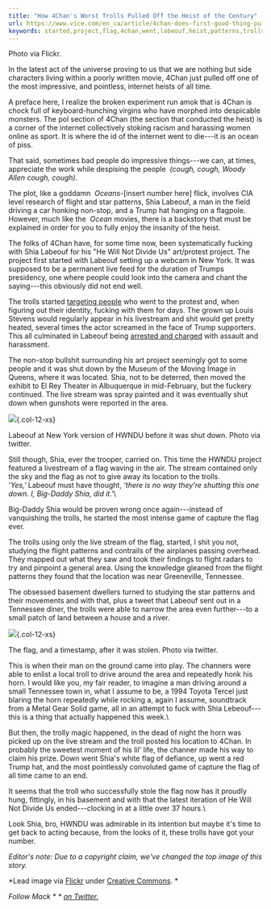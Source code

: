 ```yaml
---
title: "How 4Chan's Worst Trolls Pulled Off the Heist of the Century"
url: https://www.vice.com/en_ca/article/4chan-does-first-good-thing-pulls-off-the-heist-of-the-century1
keywords: started,project,flag,4chan,went,labeouf,heist,patterns,trolls,century,stream,worst,4chans,pulled,shia
---
```

Photo via Flickr.

In the latest act of the universe proving to us that we are nothing but side characters living within a poorly written movie, 4Chan just pulled off one of the most impressive, and pointless, internet heists of all time.

A preface here, I realize the broken experiment run amok that is 4Chan is chock full of keyboard-hunching virgins who have morphed into despicable monsters. The pol section of 4Chan (the section that conducted the heist) is a corner of the internet collectively stoking racism and harassing women online as sport. It is where the id of the internet went to die---it is an ocean of piss.

That said, sometimes bad people do impressive things---we can, at times, appreciate the work while despising the people  *(cough, cough, Woody Allen cough, cough).*

The plot, like a goddamn  *Oceans*-\[insert number here\] flick, involves CIA level research of flight and star patterns, Shia Labeouf, a man in the field driving a car honking non-stop, and a Trump hat hanging on a flagpole. However, much like the  *Ocean* movies, there is a backstory that must be explained in order for you to fully enjoy the insanity of the heist.

The folks of 4Chan have, for some time now, been systematically fucking with Shia Labeouf for his \"He Will Not Divide Us\" art/protest project. The project first started with Labeouf setting up a webcam in New York. It was supposed to be a permanent live feed for the duration of Trumps presidency, one where people could look into the camera and chant the saying---this obviously did not end well.

The trolls started [targeting people](https://www.buzzfeed.com/ryanhatesthis/what-happens-when-alt-right-trolls-get-your-phone-number) who went to the protest and, when figuring out their identity, fucking with them for days. The grown up Louis Stevens would regularly appear in his livestream and shit would get pretty heated, several times the actor screamed in the face of Trump supporters. This all culminated in Labeouf being [arrested and charged](https://i-d.vice.com/en_us/article/shia-labeouf-arrested-after-attacking-neo-nazi) with assault and harassment.

The non-stop bullshit surrounding his art project seemingly got to some people and it was shut down by the Museum of the Moving Image in Queens, where it was located. Shia, not to be deterred, then moved the exhibit to El Rey Theater in Albuquerque in mid-February, but the fuckery continued. The live stream was spray painted and it was eventually shut down when gunshots were reported in the area.

![](https://video-images.vice.com/_uncategorized/1489256375851-shia-labeouf-arrested-in-new-york-after-attacking-neo-nazis-1485431946.jpeg?resize=320:*){.col-12-xs}

Labeouf at New York version of HWNDU before it was shut down. Photo via twitter.

Still though, Shia, ever the trooper, carried on. This time the HWNDU project featured a livestream of a flag waving in the air. The stream contained only the sky and the flag as not to give away its location to the trolls. \'*Yes,\'* Labeouf must have thought, *\'there is no way they\'re shutting this one down. I, Big-Daddy Shia, did it.\'*\

Big-Daddy Shia would be proven wrong once again---instead of vanquishing the trolls, he started the most intense game of capture the flag ever.

The trolls using only the live stream of the flag, started, I shit you not, studying the flight patterns and contrails of the airplanes passing overhead. They mapped out what they saw and took their findings to flight radars to try and pinpoint a general area. Using the knowledge gleaned from the flight patterns they found that the location was near Greeneville, Tennessee.

The obsessed basement dwellers turned to studying the star patterns and their movements and with that, plus a tweet that Labeouf sent out in a Tennessee diner, the trolls were able to narrow the area even further---to a small patch of land between a house and a river.

![](https://video-images.vice.com/_uncategorized/1489256355816-C6kUfvuWwAQIFM-.jpeg?resize=320:*){.col-12-xs}

The flag, and a timestamp, after it was stolen. Photo via twitter.

This is when their man on the ground came into play. The channers were able to enlist a local troll to drive around the area and repeatedly honk his horn. I would like you, my fair reader, to imagine a man driving around a small Tennessee town in, what I assume to be, a 1994 Toyota Tercel just blaring the horn repeatedly while rocking a, again I assume, soundtrack from a Metal Gear Solid game, all in an attempt to fuck with Shia Lebeouf---this is a thing that actually happened this week.\

But then, the trolly magic happened, in the dead of night the horn was picked up on the live stream and the troll posted his location to 4Chan. In probably the sweetest moment of his lil\' life, the channer made his way to claim his prize. Down went Shia\'s white flag of defiance, up went a red Trump hat, and the most pointlessly convoluted game of capture the flag of all time came to an end.

It seems that the troll who successfully stole the flag now has it proudly hung, fittingly, in his basement and with that the latest iteration of He Will Not Divide Us ended---clocking in at a little over 37 hours.\

Look Shia, bro, HWNDU was admirable in its intention but maybe it\'s time to get back to acting because, from the looks of it, these trolls have got your number.

*Editor\'s note: Due to a copyright claim, we\'ve changed the top image of this story.*

*Lead image via [Flickr](https://www.flickr.com/photos/140988606@N08/31989841456/) under [Creative Commons](https://creativecommons.org/licenses/by-sa/2.0/). *

*Follow Mack * * [on Twitter.](http://twitter.com/macklamoureux)*
